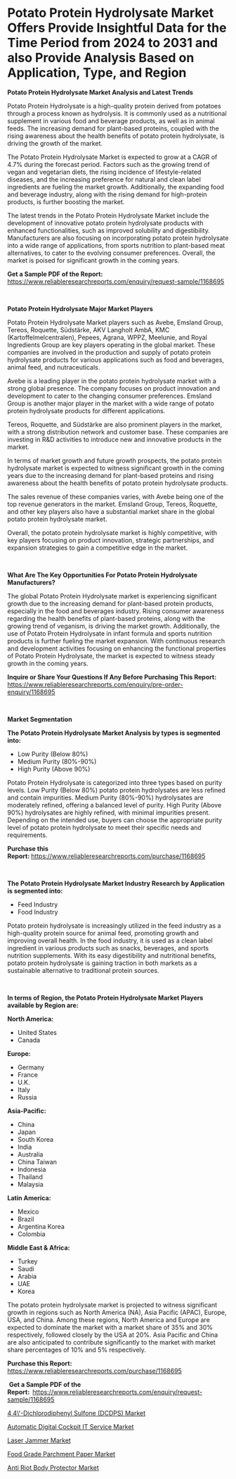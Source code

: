 <p><h1>Potato Protein Hydrolysate Market Offers Provide Insightful Data for the Time Period from 2024 to 2031 and also Provide Analysis Based on Application, Type, and Region</h1></p><p><strong>Potato Protein Hydrolysate Market Analysis and Latest Trends</strong></p>
<p><p>Potato Protein Hydrolysate is a high-quality protein derived from potatoes through a process known as hydrolysis. It is commonly used as a nutritional supplement in various food and beverage products, as well as in animal feeds. The increasing demand for plant-based proteins, coupled with the rising awareness about the health benefits of potato protein hydrolysate, is driving the growth of the market.</p><p>The Potato Protein Hydrolysate Market is expected to grow at a CAGR of 4.7% during the forecast period. Factors such as the growing trend of vegan and vegetarian diets, the rising incidence of lifestyle-related diseases, and the increasing preference for natural and clean label ingredients are fueling the market growth. Additionally, the expanding food and beverage industry, along with the rising demand for high-protein products, is further boosting the market.</p><p>The latest trends in the Potato Protein Hydrolysate Market include the development of innovative potato protein hydrolysate products with enhanced functionalities, such as improved solubility and digestibility. Manufacturers are also focusing on incorporating potato protein hydrolysate into a wide range of applications, from sports nutrition to plant-based meat alternatives, to cater to the evolving consumer preferences. Overall, the market is poised for significant growth in the coming years.</p></p>
<p><strong>Get a Sample PDF of the Report:&nbsp;</strong> <a href="https://www.reliableresearchreports.com/enquiry/request-sample/1168695">https://www.reliableresearchreports.com/enquiry/request-sample/1168695</a></p>
<p>&nbsp;</p>
<p><strong>Potato Protein Hydrolysate Major Market Players</strong></p>
<p><p>Potato Protein Hydrolysate Market players such as Avebe, Emsland Group, Tereos, Roquette, Südstärke, AKV Langholt AmbA, KMC (Kartoffelmelcentralen), Pepees, Agrana, WPPZ, Meelunie, and Royal Ingredients Group are key players operating in the global market. These companies are involved in the production and supply of potato protein hydrolysate products for various applications such as food and beverages, animal feed, and nutraceuticals.</p><p>Avebe is a leading player in the potato protein hydrolysate market with a strong global presence. The company focuses on product innovation and development to cater to the changing consumer preferences. Emsland Group is another major player in the market with a wide range of potato protein hydrolysate products for different applications.</p><p>Tereos, Roquette, and Südstärke are also prominent players in the market, with a strong distribution network and customer base. These companies are investing in R&D activities to introduce new and innovative products in the market.</p><p>In terms of market growth and future growth prospects, the potato protein hydrolysate market is expected to witness significant growth in the coming years due to the increasing demand for plant-based proteins and rising awareness about the health benefits of potato protein hydrolysate products.</p><p>The sales revenue of these companies varies, with Avebe being one of the top revenue generators in the market. Emsland Group, Tereos, Roquette, and other key players also have a substantial market share in the global potato protein hydrolysate market.</p><p>Overall, the potato protein hydrolysate market is highly competitive, with key players focusing on product innovation, strategic partnerships, and expansion strategies to gain a competitive edge in the market.</p></p>
<p>&nbsp;</p>
<p><strong>What Are The Key Opportunities For Potato Protein Hydrolysate Manufacturers?</strong></p>
<p><p>The global Potato Protein Hydrolysate market is experiencing significant growth due to the increasing demand for plant-based protein products, especially in the food and beverages industry. Rising consumer awareness regarding the health benefits of plant-based proteins, along with the growing trend of veganism, is driving the market growth. Additionally, the use of Potato Protein Hydrolysate in infant formula and sports nutrition products is further fueling the market expansion. With continuous research and development activities focusing on enhancing the functional properties of Potato Protein Hydrolysate, the market is expected to witness steady growth in the coming years.</p></p>
<p><strong>Inquire or Share Your Questions If Any Before Purchasing This Report:</strong> <a href="https://www.reliableresearchreports.com/enquiry/pre-order-enquiry/1168695">https://www.reliableresearchreports.com/enquiry/pre-order-enquiry/1168695</a></p>
<p>&nbsp;</p>
<p><strong>Market Segmentation</strong></p>
<p><strong>The Potato Protein Hydrolysate Market Analysis by types is segmented into:</strong></p>
<p><ul><li>Low Purity (Below 80%)</li><li>Medium Purity (80%-90%)</li><li>High Purity (Above 90%)</li></ul></p>
<p><p>Potato Protein Hydrolysate is categorized into three types based on purity levels. Low Purity (Below 80%) potato protein hydrolysates are less refined and contain impurities. Medium Purity (80%-90%) hydrolysates are moderately refined, offering a balanced level of purity. High Purity (Above 90%) hydrolysates are highly refined, with minimal impurities present. Depending on the intended use, buyers can choose the appropriate purity level of potato protein hydrolysate to meet their specific needs and requirements.</p></p>
<p><strong>Purchase this Report:&nbsp;</strong><a href="https://www.reliableresearchreports.com/purchase/1168695">https://www.reliableresearchreports.com/purchase/1168695</a></p>
<p>&nbsp;</p>
<p><strong>The Potato Protein Hydrolysate Market Industry Research by Application is segmented into:</strong></p>
<p><ul><li>Feed Industry</li><li>Food Industry</li></ul></p>
<p><p>Potato protein hydrolysate is increasingly utilized in the feed industry as a high-quality protein source for animal feed, promoting growth and improving overall health. In the food industry, it is used as a clean label ingredient in various products such as snacks, beverages, and sports nutrition supplements. With its easy digestibility and nutritional benefits, potato protein hydrolysate is gaining traction in both markets as a sustainable alternative to traditional protein sources.</p></p>
<p>&nbsp;</p>
<p><strong>In terms of Region, the Potato Protein Hydrolysate Market Players available by Region are:</strong></p>
<p>
    <p> <strong> North America: </strong>
        <ul>
            <li>United States</li>
            <li>Canada</li>
        </ul>
        </p> 
    <p> <strong> Europe: </strong>
        <ul>
            <li>Germany</li>
            <li>France</li>
            <li>U.K.</li>
            <li>Italy</li>
            <li>Russia</li>
        </ul>
        </p> 
    <p> <strong> Asia-Pacific: </strong>
        <ul>
            <li>China</li>
            <li>Japan</li>
            <li>South Korea</li>
            <li>India</li>
            <li>Australia</li>
            <li>China Taiwan</li>
            <li>Indonesia</li>
            <li>Thailand</li>
            <li>Malaysia</li>
        </ul>
        </p> 
    <p> <strong> Latin America: </strong>
        <ul>
            <li>Mexico</li>
            <li>Brazil</li>
            <li>Argentina Korea</li>
            <li>Colombia</li>
        </ul>
        </p> 
    <p> <strong> Middle East & Africa: </strong>
        <ul>
            <li>Turkey</li>
            <li>Saudi</li>
            <li>Arabia</li>
            <li>UAE</li>
            <li>Korea</li>
        </ul>
    </p>
    </p>
<p><p>The potato protein hydrolysate market is projected to witness significant growth in regions such as North America (NA), Asia Pacific (APAC), Europe, USA, and China. Among these regions, North America and Europe are expected to dominate the market with a market share of 35% and 30% respectively, followed closely by the USA at 20%. Asia Pacific and China are also anticipated to contribute significantly to the market with market share percentages of 10% and 5% respectively.</p></p>
<p><strong>Purchase this Report: </strong><a href="https://www.reliableresearchreports.com/purchase/1168695">https://www.reliableresearchreports.com/purchase/1168695</a></p>
<p>&nbsp;<strong>Get a Sample PDF of the Report:&nbsp;&nbsp;</strong><a href="https://www.reliableresearchreports.com/enquiry/request-sample/1168695">https://www.reliableresearchreports.com/enquiry/request-sample/1168695</a></p>
<p><strong></strong></p>
<p><p><a href="https://github.com/angelajermaine/Market-Research-Report-List-2/blob/main/44-dichlorodiphenyl-sulfone-dcdps-market.md">4,4\'-Dichlorodiphenyl Sulfone (DCDPS) Market</a></p><p><a href="https://github.com/provorikovar/Market-Research-Report-List-3/blob/main/automatic-digital-cockpit-it-service-market.md">Automatic Digital Cockpit IT Service Market</a></p><p><a href="https://confirmed-shield-e13.notion.site/Insights-into-Laser-Jammer-Market-Size-Analysing-Market-Share-Trends-and-Growth-from-2024-to-2031-8959b8d20de64cd79fe741b5da9c97db">Laser Jammer Market</a></p><p><a href="https://view.publitas.com/reportprime-1/food-grade-parchment-paper-market-analysis-and-market-size-global-industry-overview-market-segmentation-and-forecast-2024-to-2031/">Food Grade Parchment Paper Market</a></p><p><a href="https://funky-papaya-cf4.notion.site/Anti-Riot-Body-Protector-Market-Size-Growth-and-Forecast-from-2024-2031-9ccb360aa2ea4534be1b2ea88ee9d6c7">Anti Riot Body Protector Market</a></p></p>